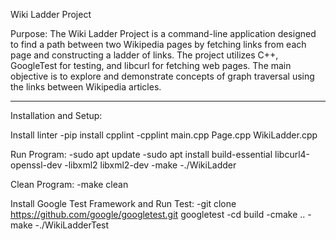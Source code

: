 Wiki Ladder Project

Purpose:
The Wiki Ladder Project is a command-line application designed to find a path between two Wikipedia pages by fetching links from each page and constructing a ladder of links. The project utilizes C++, GoogleTest for testing, and libcurl for fetching web pages. The main objective is to explore and demonstrate concepts of graph traversal using the links between Wikipedia articles.

----------------------------------------------------------

Installation and Setup:

Install linter
-pip install cpplint
-cpplint main.cpp Page.cpp WikiLadder.cpp

Run Program: 
-sudo apt update
-sudo apt install build-essential libcurl4-openssl-dev -libxml2 libxml2-dev
-make
-./WikiLadder

Clean Program:
-make clean

Install Google Test Framework and Run Test:
-git clone https://github.com/google/googletest.git googletest
-cd build
-cmake ..
-make
-./WikiLadderTest

